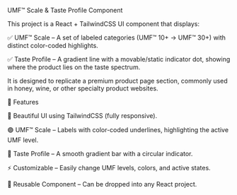 UMF™ Scale & Taste Profile Component

This project is a React + TailwindCSS UI component that displays:

✅ UMF™ Scale – A set of labeled categories (UMF™ 10+ → UMF™ 30+) with distinct color-coded highlights.

✅ Taste Profile – A gradient line with a movable/static indicator dot, showing where the product lies on the taste spectrum.

It is designed to replicate a premium product page section, commonly used in honey, wine, or other specialty product websites.

🚀 Features

🎨 Beautiful UI using TailwindCSS (fully responsive).

🟣 UMF™ Scale – Labels with color-coded underlines, highlighting the active UMF level.

🌈 Taste Profile – A smooth gradient bar with a circular indicator.

⚡ Customizable – Easily change UMF levels, colors, and active states.

🔧 Reusable Component – Can be dropped into any React project.
